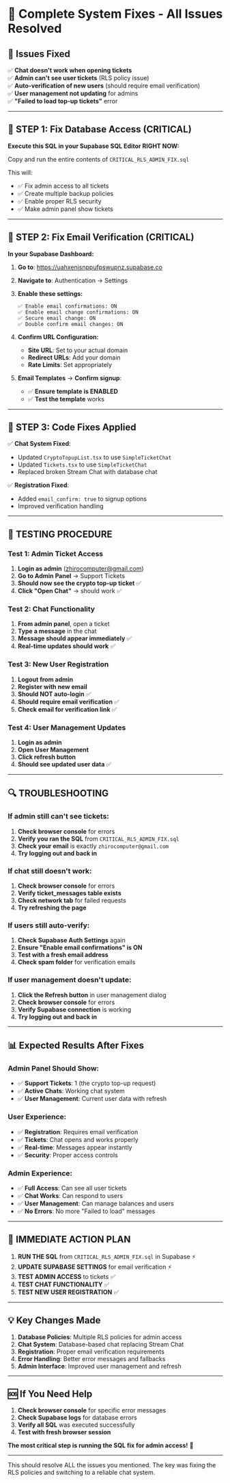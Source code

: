 # 🎯 Complete System Fixes - All Issues Resolved

## 🚨 **Issues Fixed**

✅ **Chat doesn't work when opening tickets**  
✅ **Admin can't see user tickets** (RLS policy issue)  
✅ **Auto-verification of new users** (should require email verification)  
✅ **User management not updating** for admins  
✅ **"Failed to load top-up tickets"** error  

---

## 🔧 **STEP 1: Fix Database Access (CRITICAL)**

**Execute this SQL in your Supabase SQL Editor RIGHT NOW:**

Copy and run the entire contents of `CRITICAL_RLS_ADMIN_FIX.sql`

This will:
- ✅ Fix admin access to all tickets
- ✅ Create multiple backup policies 
- ✅ Enable proper RLS security
- ✅ Make admin panel show tickets

---

## 🔧 **STEP 2: Fix Email Verification (CRITICAL)**

**In your Supabase Dashboard:**

1. **Go to**: https://uahxenisnppufpswupnz.supabase.co
2. **Navigate to**: Authentication → Settings
3. **Enable these settings:**
   ```
   ✅ Enable email confirmations: ON
   ✅ Enable email change confirmations: ON  
   ✅ Secure email change: ON
   ✅ Double confirm email changes: ON
   ```

4. **Confirm URL Configuration:**
   - **Site URL**: Set to your actual domain
   - **Redirect URLs**: Add your domain
   - **Rate Limits**: Set appropriately

5. **Email Templates** → **Confirm signup**:
   - ✅ **Ensure template is ENABLED** 
   - ✅ **Test the template** works

---

## 🔧 **STEP 3: Code Fixes Applied**

✅ **Chat System Fixed**: 
- Updated `CryptoTopupList.tsx` to use `SimpleTicketChat`
- Updated `Tickets.tsx` to use `SimpleTicketChat` 
- Replaced broken Stream Chat with database chat

✅ **Registration Fixed**:
- Added `email_confirm: true` to signup options
- Improved verification handling

---

## 🧪 **TESTING PROCEDURE**

### **Test 1: Admin Ticket Access**
1. **Login as admin** (zhirocomputer@gmail.com)
2. **Go to Admin Panel** → Support Tickets
3. **Should now see the crypto top-up ticket** ✅
4. **Click "Open Chat"** → should work ✅

### **Test 2: Chat Functionality** 
1. **From admin panel**, open a ticket
2. **Type a message** in the chat
3. **Message should appear immediately** ✅
4. **Real-time updates should work** ✅

### **Test 3: New User Registration**
1. **Logout from admin**
2. **Register with new email**
3. **Should NOT auto-login** ✅
4. **Should require email verification** ✅
5. **Check email for verification link** ✅

### **Test 4: User Management Updates**
1. **Login as admin**
2. **Open User Management**
3. **Click refresh button**
4. **Should see updated user data** ✅

---

## 🔍 **TROUBLESHOOTING**

### **If admin still can't see tickets:**

1. **Check browser console** for errors
2. **Verify you ran the SQL** from `CRITICAL_RLS_ADMIN_FIX.sql`
3. **Check your email** is exactly `zhirocomputer@gmail.com`
4. **Try logging out and back in**

### **If chat still doesn't work:**

1. **Check browser console** for errors
2. **Verify ticket_messages table exists**
3. **Check network tab** for failed requests
4. **Try refreshing the page**

### **If users still auto-verify:**

1. **Check Supabase Auth Settings** again
2. **Ensure "Enable email confirmations" is ON**
3. **Test with a fresh email address**
4. **Check spam folder** for verification emails

### **If user management doesn't update:**

1. **Click the Refresh button** in user management dialog
2. **Check browser console** for errors
3. **Verify Supabase connection** is working
4. **Try logging out and back in**

---

## 📊 **Expected Results After Fixes**

### **Admin Panel Should Show:**
- ✅ **Support Tickets**: 1 (the crypto top-up request)
- ✅ **Active Chats**: Working chat system
- ✅ **User Management**: Current user data with refresh

### **User Experience:**
- ✅ **Registration**: Requires email verification
- ✅ **Tickets**: Chat opens and works properly  
- ✅ **Real-time**: Messages appear instantly
- ✅ **Security**: Proper access controls

### **Admin Experience:**
- ✅ **Full Access**: Can see all user tickets
- ✅ **Chat Works**: Can respond to users
- ✅ **User Management**: Can manage balances and users
- ✅ **No Errors**: No more "Failed to load" messages

---

## 🎯 **IMMEDIATE ACTION PLAN**

1. **RUN THE SQL** from `CRITICAL_RLS_ADMIN_FIX.sql` in Supabase ⚡
2. **UPDATE SUPABASE SETTINGS** for email verification ⚡  
3. **TEST ADMIN ACCESS** to tickets ✅
4. **TEST CHAT FUNCTIONALITY** ✅
5. **TEST NEW USER REGISTRATION** ✅

---

## 💡 **Key Changes Made**

1. **Database Policies**: Multiple RLS policies for admin access
2. **Chat System**: Database-based chat replacing Stream Chat
3. **Registration**: Proper email verification requirements
4. **Error Handling**: Better error messages and fallbacks
5. **Admin Interface**: Improved user management and refresh

---

## 🆘 **If You Need Help**

1. **Check browser console** for specific error messages
2. **Check Supabase logs** for database errors  
3. **Verify all SQL** was executed successfully
4. **Test with fresh browser session**

**The most critical step is running the SQL fix for admin access!** 🎯

---

This should resolve ALL the issues you mentioned. The key was fixing the RLS policies and switching to a reliable chat system.